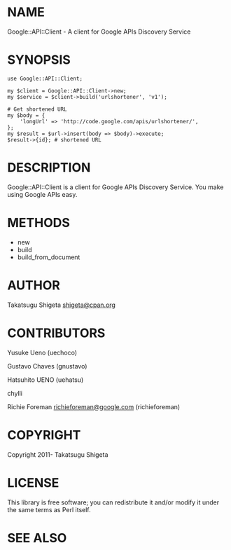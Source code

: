 # NAME

Google::API::Client - A client for Google APIs Discovery Service

# SYNOPSIS

    use Google::API::Client;

    my $client = Google::API::Client->new;
    my $service = $client->build('urlshortener', 'v1');

    # Get shortened URL 
    my $body = {
        'longUrl' => 'http://code.google.com/apis/urlshortener/',
    };
    my $result = $url->insert(body => $body)->execute;
    $result->{id}; # shortened URL

# DESCRIPTION

Google::API::Client is a client for Google APIs Discovery Service. You make using Google APIs easy.

# METHODS

- new
- build
- build\_from\_document

# AUTHOR

Takatsugu Shigeta <shigeta@cpan.org>

# CONTRIBUTORS

Yusuke Ueno (uechoco)

Gustavo Chaves (gnustavo)

Hatsuhito UENO (uehatsu)

chylli

Richie Foreman <richieforeman@google.com> (richieforeman)

# COPYRIGHT

Copyright 2011- Takatsugu Shigeta

# LICENSE

This library is free software; you can redistribute it and/or modify
it under the same terms as Perl itself.

# SEE ALSO
